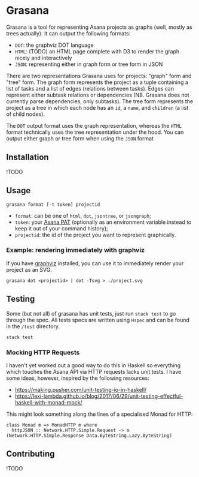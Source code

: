 # Grasana

Grasana is a tool for representing Asana projects as graphs (well, mostly as
trees actually). It can output the following formats:

- `DOT`: the graphviz DOT language
- `HTML`: (TODO) an HTML page complete with D3 to render the graph nicely and
  interactively
- `JSON`: representing either in graph form or tree form in JSON

There are two representations Grasana uses for projects: "graph" form and "tree"
form. The graph form represents the project as a tuple containing a list of
tasks and a list of edges (relations between tasks). Edges can represent either
subtask relations or dependencies (NB. Grasana does not currently parse
dependencies, only subtasks). The tree form represents the project as a tree in
which each node has an `id`, a `name`, and `children` (a list of child nodes).

The `DOT` output format uses the graph representation, whereas the `HTML` format
technically uses the tree representation under the hood. You can output either
graph or tree form when using the `JSON` format

## Installation

!TODO

## Usage

    grasana format [-t token] projectid

* `format`: can be one of `html`, `dot`, `jsontree`, or `jsongraph`;
* `token`: your [Asana PAT][asana-pat] (optionally as an environment variable
  instead to keep it out of your command history);
* `projectid`: the id of the project you want to represent graphically.

[asana-pat]: https://developers.asana.com/docs/personal-access-token

### Example: rendering immediately with graphviz

If you have [graphviz](https://graphviz.org/) installed, you can use it to
immediately render your project as an SVG.

    grasana dot <projectid> | dot -Tsvg > ./project.svg

## Testing

Some (but not all) of grasana has unit tests, just run `stack test` to go
through the spec. All tests specs are written using `Hspec` and can be found in
the `/test` directory.

    stack test

### Mocking HTTP Requests

I haven't yet worked out a good way to do this in Haskell so everything which
touches the Asana API via HTTP requests lacks unit tests. I have some ideas,
however, inspired by the following resources:

- https://making.pusher.com/unit-testing-io-in-haskell/
- https://lexi-lambda.github.io/blog/2017/06/29/unit-testing-effectful-haskell-with-monad-mock/

This might look something along the lines of a specialised Monad for HTTP:

    class Monad m => MonadHTTP m where
      httpJSON :: Network.HTTP.Simple.Request -> m (Network.HTTP.Simple.Response Data.ByteString.Lazy.ByteString)

## Contributing

!TODO
